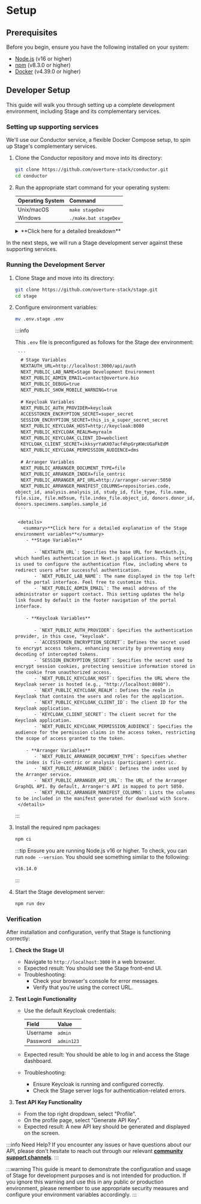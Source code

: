 # Setup

## Prerequisites

Before you begin, ensure you have the following installed on your system:

- [Node.js](https://nodejs.org/) (v16 or higher)
- [npm](https://www.npmjs.com/) (v8.3.0 or higher)
- [Docker](https://www.docker.com/) (v4.39.0 or higher)

## Developer Setup

This guide will walk you through setting up a complete development environment, including Stage and its complementary services.

### Setting up supporting services

We'll use our Conductor service, a flexible Docker Compose setup, to spin up Stage's complementary services.

1. Clone the Conductor repository and move into its directory:

   ```bash
   git clone https://github.com/overture-stack/conductor.git
   cd conductor
   ```

2. Run the appropriate start command for your operating system:

   | Operating System | Command             |
   | ---------------- | ------------------- |
   | Unix/macOS       | `make stageDev`     |
   | Windows          | `./make.bat stageDev` |

    <details>
    <summary>**Click here for a detailed breakdown**</summary>

   This command will set up all complementary services for Stage development as follows:

   ![Stage Dev](./assets/stageDev.svg 'Stage Dev Environment')

   | Service         | Port   | Description                                     | Purpose in Stage Development                          |
   | --------------- | ------ | ----------------------------------------------- | ----------------------------------------------------- |
   | Conductor       | -      | Orchestrates deployments and environment setups | Manages the overall development environment           |
   | Keycloak        | `8080` | Authorization and authentication service        | Provides OAuth2 authentication for Stage              |
   | Arranger Server | `5050` | GraphQL API for data querying                   | Handles data queries for Stage's search functionality |
   | Elasticsearch   | `9200` | Search and analytics engine                     | Stores and indexes data for Arranger                  |

   - Ensure all ports are free on your system before starting the environment.
   - You may need to adjust the ports in the `docker-compose.yml` file if you have conflicts with existing services.

   For more information on configuring and using these services, see our [Conductor documentation linked here](https://docs.overture.bio/docs/other-software/Conductor)

    </details>

In the next steps, we will run a Stage development server against these supporting services.

### Running the Development Server

1.  Clone Stage and move into its directory:

    ```bash
    git clone https://github.com/overture-stack/stage.git
    cd stage
    ```

2.  Configure environment variables:

    ```bash
    mv .env.stage .env
    ```

    :::info

    This `.env` file is preconfigured as follows for the Stage dev environment:

         ```
          # Stage Variables
          NEXTAUTH_URL=http://localhost:3000/api/auth
          NEXT_PUBLIC_LAB_NAME=Stage Development Environment
          NEXT_PUBLIC_ADMIN_EMAIL=contact@overture.bio
          NEXT_PUBLIC_DEBUG=true
          NEXT_PUBLIC_SHOW_MOBILE_WARNING=true

          # Keycloak Variables
          NEXT_PUBLIC_AUTH_PROVIDER=keycloak
          ACCESSTOKEN_ENCRYPTION_SECRET=super_secret
          SESSION_ENCRYPTION_SECRET=this_is_a_super_secret_secret
          NEXT_PUBLIC_KEYCLOAK_HOST=http://keycloak:8080
          NEXT_PUBLIC_KEYCLOAK_REALM=myrealm
          NEXT_PUBLIC_KEYCLOAK_CLIENT_ID=webclient
          KEYCLOAK_CLIENT_SECRET=ikksyrYaKX07acf4hpGrpKWcUGaFkEdM
          NEXT_PUBLIC_KEYCLOAK_PERMISSION_AUDIENCE=dms

          # Arranger Variables
          NEXT_PUBLIC_ARRANGER_DOCUMENT_TYPE=file
          NEXT_PUBLIC_ARRANGER_INDEX=file_centric
          NEXT_PUBLIC_ARRANGER_API_URL=http://arranger-server:5050
          NEXT_PUBLIC_ARRANGER_MANIFEST_COLUMNS=repositories.code, object_id, analysis.analysis_id, study_id, file_type, file.name, file.size, file.md5sum, file.index_file.object_id, donors.donor_id, donors.specimens.samples.sample_id
         ```

         <details>
           <summary>**Click here for a detailed explanation of the Stage environment variables**</summary>
            - **Stage Variables**

               - `NEXTAUTH_URL`: Specifies the base URL for NextAuth.js, which handles authentication in Next.js applications. This setting is used to configure the authentication flow, including where to redirect users after successful authentication.
               - `NEXT_PUBLIC_LAB_NAME`: The name displayed in the top left of the portal interface. Feel free to customize this.
               - `NEXT_PUBLIC_ADMIN_EMAIL`: The email address of the administrator or support contact. This setting updates the help link found by default in the footer navigation of the portal interface.

            - **Keycloak Variables**

               - `NEXT_PUBLIC_AUTH_PROVIDER`: Specifies the authentication provider, in this case, "keycloak".
               - `ACCESSTOKEN_ENCRYPTION_SECRET`: Defines the secret used to encrypt access tokens, enhancing security by preventing easy decoding of intercepted tokens.
               - `SESSION_ENCRYPTION_SECRET`: Specifies the secret used to encrypt session cookies, protecting sensitive information stored in the cookie from unauthorized access.
               - `NEXT_PUBLIC_KEYCLOAK_HOST`: Specifies the URL where the Keycloak server is hosted (e.g., "http://localhost:8080").
               - `NEXT_PUBLIC_KEYCLOAK_REALM`: Defines the realm in Keycloak that contains the users and roles for the application.
               - `NEXT_PUBLIC_KEYCLOAK_CLIENT_ID`: The client ID for the Keycloak application.
               - `KEYCLOAK_CLIENT_SECRET`: The client secret for the Keycloak application.
               - `NEXT_PUBLIC_KEYCLOAK_PERMISSION_AUDIENCE`: Specifies the audience for the permission claims in the access token, restricting the scope of access granted to the token.

            - **Arranger Variables**
               - `NEXT_PUBLIC_ARRANGER_DOCUMENT_TYPE`: Specifies whether the index is file-centric or analysis (participant) centric.
               - `NEXT_PUBLIC_ARRANGER_INDEX`: Defines the index used by the Arranger service.
               - `NEXT_PUBLIC_ARRANGER_API_URL`: The URL of the Arranger GraphQL API. By default, Arranger's API is mapped to port 5050.
               - `NEXT_PUBLIC_ARRANGER_MANIFEST_COLUMNS`: Lists the columns to be included in the manifest generated for download with Score.
         </details>

    :::

3.  Install the required npm packages:

    ```bash
    npm ci
    ```

    :::tip
    Ensure you are running Node.js v16 or higher. To check, you can run `node --version`. You should see something similar to the following:

    ```bash
    v16.14.0
    ```

    :::

4.  Start the Stage development server:

    ```bash
    npm run dev
    ```

### Verification

After installation and configuration, verify that Stage is functioning correctly:

1. **Check the Stage UI**

   - Navigate to `http://localhost:3000` in a web browser.
   - Expected result: You should see the Stage front-end UI.
   - Troubleshooting:
     - Check your browser's console for error messages.
     - Verify that you're using the correct URL.

2. **Test Login Functionality**

   - Use the default Keycloak credentials:

     | Field    | Value      |
     | -------- | ---------- |
     | Username | `admin`    |
     | Password | `admin123` |

   - Expected result: You should be able to log in and access the Stage dashboard.
   - Troubleshooting:
     - Ensure Keycloak is running and configured correctly.
     - Check the Stage server logs for authentication-related errors.

3. **Test API Key Functionality**
   - From the top right dropdown, select "Profile".
   - On the profile page, select "Generate API Key".
   - Expected result: A new API key should be generated and displayed on the screen.

:::info Need Help?
If you encounter any issues or have questions about our API, please don't hesitate to reach out through our relevant [**community support channels**](https://docs.overture.bio/community/support).
:::

:::warning
This guide is meant to demonstrate the configuration and usage of Stage for development purposes and is not intended for production. If you ignore this warning and use this in any public or production environment, please remember to use appropriate security measures and configure your environment variables accordingly.
:::
